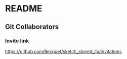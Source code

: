 # README

## Git Collaborators

### Invite link

https://github.com/Becquet/sketch_shared_lib/invitations
